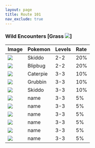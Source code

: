 ```yaml
---
layout: page
title: Route 101
nav_exclude: true
---
```


### Wild Encounters [Grass <img src= https://archives.bulbagarden.net/media/upload/3/33/RSE_Grass.png>]

| Image                                                                        | Pokemon       | Levels | Rate|
|:-----------------------------------------------------------------------------|:--------------|:-------|:----|
| <img src="https://img.pokemondb.net/sprites/sword-shield/icon/skiddo.png">   | Skiddo        | 2-2    | 20% |  
| <img src="https://img.pokemondb.net/sprites/sword-shield/icon/blipbug.png">  | Blipbug       | 2-2    | 20% |  
| <img src="https://img.pokemondb.net/sprites/sword-shield/icon/caterpie.png"> | Caterpie      | 3-3    | 10% |  
| <img src="https://img.pokemondb.net/sprites/sword-shield/icon/grubbin.png">  | Grubbin       | 3-3    | 10% |  
| <img src="https://img.pokemondb.net/sprites/sword-shield/icon/skiddo.png">   | Skiddo        | 3-3    | 10% |  
| <img src="https://img.pokemondb.net/sprites/sword-shield/icon/name.png">     | name          | 3-3    | 5%  |  
| <img src="https://img.pokemondb.net/sprites/sword-shield/icon/name.png">     | name          | 3-3    | 5%  |  
| <img src="https://img.pokemondb.net/sprites/sword-shield/icon/name.png">     | name          | 3-3    | 5%  |  
| <img src="https://img.pokemondb.net/sprites/sword-shield/icon/name.png">     | name          | 3-3    | 5%  |  
| <img src="https://img.pokemondb.net/sprites/sword-shield/icon/name.png">     | name          | 3-3    | 5%  |  
| <img src="https://img.pokemondb.net/sprites/sword-shield/icon/name.png">     | name          | 3-3    | 5%  |  
